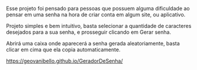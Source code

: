 Esse projeto foi pensado para pessoas que possuem alguma dificuldade ao pensar em uma senha na hora de criar conta em algum site, ou aplicativo.

Projeto simples e bem intuitivo, basta selecionar a quantidade de caracteres desejados para a sua senha, e prosseguir clicando em Gerar senha.

Abrirá uma caixa onde aparecerá a senha gerada aleatoriamente, basta clicar em cima que ela copia automaticamente.

https://geovanibello.github.io/GeradorDeSenha/



